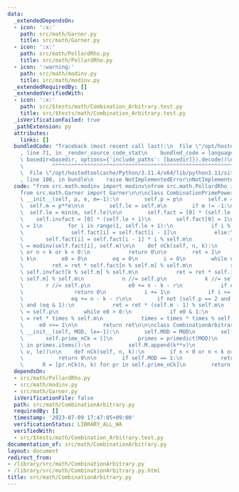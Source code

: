 ```yaml
---
data:
  _extendedDependsOn:
  - icon: ':x:'
    path: src/math/Garner.py
    title: src/math/Garner.py
  - icon: ':x:'
    path: src/math/PollardRho.py
    title: src/math/PollardRho.py
  - icon: ':warning:'
    path: src/math/modinv.py
    title: src/math/modinv.py
  _extendedRequiredBy: []
  _extendedVerifiedWith:
  - icon: ':x:'
    path: src/$tests/math/Combination_Arbitrary.test.py
    title: src/$tests/math/Combination_Arbitrary.test.py
  _isVerificationFailed: true
  _pathExtension: py
  attributes:
    links: []
  bundledCode: "Traceback (most recent call last):\n  File \"/opt/hostedtoolcache/Python/3.11.4/x64/lib/python3.11/site-packages/onlinejudge_verify/documentation/build.py\"\
    , line 71, in _render_source_code_stat\n    bundled_code = language.bundle(stat.path,\
    \ basedir=basedir, options={'include_paths': [basedir]}).decode()\n          \
    \         ^^^^^^^^^^^^^^^^^^^^^^^^^^^^^^^^^^^^^^^^^^^^^^^^^^^^^^^^^^^^^^^^^^^^^^^^^^^^^^^^^\n\
    \  File \"/opt/hostedtoolcache/Python/3.11.4/x64/lib/python3.11/site-packages/onlinejudge_verify/languages/python.py\"\
    , line 108, in bundle\n    raise NotImplementedError\nNotImplementedError\n"
  code: "from src.math.modinv import modinv\nfrom src.math.PollardRho import primedict\n\
    from src.math.Garner import Garner\n\n\nclass CombinationPrimePowerMOD:\n    def\
    \ __init__(self, p, e, m=-1):\n        self.p = p\n        self.e = e\n      \
    \  self.m = p**e\n\n        self.le = self.m\n        if m != -1:\n          \
    \  self.le = min(m, self.le)\n\n        self.fact = [0] * (self.le + 1)\n    \
    \    self.invfact = [0] * (self.le + 1)\n        self.fact[0] = 1\n        self.invfact[0]\
    \ = 1\n        for i in range(1, self.le + 1):\n            if i % p == 0:\n \
    \               self.fact[i] = self.fact[i - 1]\n            else:\n         \
    \       self.fact[i] = self.fact[i - 1] * i % self.m\n            self.invfact[i]\
    \ = modinv(self.fact[i], self.m)\n\n    def nCk(self, n, k):\n        if n < 0\
    \ or n < k or k < 0:\n            return 0\n\n        ret = 1\n        r = n -\
    \ k\n        e0 = 0\n        eq = 0\n        i = 0\n        while n > 0:\n   \
    \         ret = ret * self.fact[n % self.m] % self.m\n            ret = ret *\
    \ self.invfact[k % self.m] % self.m\n            ret = ret * self.invfact[r %\
    \ self.m] % self.m\n            n //= self.p\n            k //= self.p\n     \
    \       r //= self.p\n            e0 += n - k - r\n            if e0 >= self.e:\n\
    \                return 0\n            i += 1\n            if i >= self.e:\n \
    \               eq += n - k - r\n\n        if not (self.p == 2 and self.e >= 3)\
    \ and (eq & 1):\n            ret = ret * (self.m - 1) % self.m\n        times\
    \ = self.p\n        while e0 > 0:\n            if e0 & 1:\n                ret\
    \ = ret * times % self.m\n            times = times * times % self.m\n       \
    \     e0 >>= 1\n\n        return ret\n\n\nclass CombinationArbitrary:\n    def\
    \ __init__(self, MOD, le=-1):\n        self.MOD = MOD\n        self.M = []\n \
    \       self.prime_nCk = []\n        primes = primedict(MOD)\n        for k, v\
    \ in primes.items():\n            self.M.append(k**v)\n            self.prime_nCk.append(CombinationPrimePowerMOD(k,\
    \ v, le))\n\n    def nCk(self, n, k):\n        if n < 0 or n < k or k < 0:\n \
    \           return 0\n\n        if self.MOD == 1:\n            return 0\n\n  \
    \      R = [pr.nCk(n, k) for pr in self.prime_nCk]\n        return Garner(R, self.M)[0]\n"
  dependsOn:
  - src/math/PollardRho.py
  - src/math/modinv.py
  - src/math/Garner.py
  isVerificationFile: false
  path: src/math/CombinationArbitrary.py
  requiredBy: []
  timestamp: '2023-07-09 17:47:05+09:00'
  verificationStatus: LIBRARY_ALL_WA
  verifiedWith:
  - src/$tests/math/Combination_Arbitrary.test.py
documentation_of: src/math/CombinationArbitrary.py
layout: document
redirect_from:
- /library/src/math/CombinationArbitrary.py
- /library/src/math/CombinationArbitrary.py.html
title: src/math/CombinationArbitrary.py
---
```

